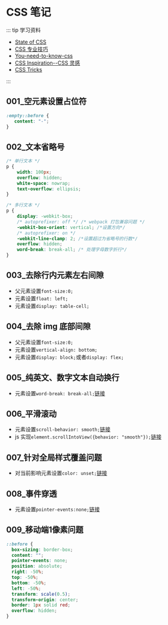 # CSS 笔记

::: tip 学习资料

- [State of CSS](https://stateofcss.com/zh-hans/)
- [CSS 专业技巧](https://github.com/AllThingsSmitty/css-protips/tree/master/translations/zh-CN)
- [You-need-to-know-css](https://lhammer.cn/You-need-to-know-css/#/zh-cn/)
- [CSS Inspiration--CSS 灵感](https://chokcoco.github.io/CSS-Inspiration/)
- [CSS Tricks](https://qishaoxuan.github.io/css_tricks/)

:::

## 001\_空元素设置占位符

```css
:empty::before {
   content: "-";
}
```
## 002\_文本省略号

```css
/* 单行文本 */ 
p {
    width: 100px;
    overflow: hidden;
    white-space: nowrap;
    text-overflow: ellipsis;
}

/* 多行文本 */ 
p {
    display: -webkit-box;
    /* autoprefixer: off */ /* webpack 打包兼容问题 */
    -webkit-box-orient: vertical; /*设置方向*/
    /* autoprefixer: on */
    -webkit-line-clamp: 2; /*设置超过为省略号的行数*/
    overflow: hidden;
    word-break: break-all; /* 处理字母数字折行*/ 
}
```

## 003\_去除行内元素左右间隙

- 父元素设置`font-size:0;`
- 元素设置`float: left;`
- 元素设置`display: table-cell;`

## 004\_去除 img 底部间隙

- 父元素设置`font-size:0;`
- 元素设置`vertical-align: bottom;`
- 元素设置`display: block;`或者`display: flex;`

## 005\_纯英文、数字文本自动换行

- 元素设置`word-break: break-all;`[链接](https://developer.mozilla.org/zh-CN/docs/Web/CSS/word-break)

## 006\_平滑滚动

- 元素设置`scroll-behavior: smooth;`[链接](https://developer.mozilla.org/zh-CN/docs/Web/CSS/scroll-behavior)
- js 实现`element.scrollIntoView({behavior: "smooth"});`[链接](https://developer.mozilla.org/zh-CN/docs/Web/API/Element/scrollIntoView)

## 007\_针对全局样式覆盖问题

- 对当前影响元素设置`color: unset;`[链接](https://developer.mozilla.org/zh-CN/docs/Web/CSS/unset)

## 008\_事件穿透

- 元素设置`pointer-events:none;`[链接](https://developer.mozilla.org/zh-CN/docs/Web/CSS/pointer-events)

## 009\_移动端1像素问题
```css
::before {
  box-sizing: border-box;
  content: "";
  pointer-events: none;
  position: absolute;
  right: -50%;
  top: -50%;
  bottom: -50%;
  left: -50%;
  transform: scale(0.5);
  transform-origin: center;
  border: 1px solid red;
  overflow: hidden;
}
```